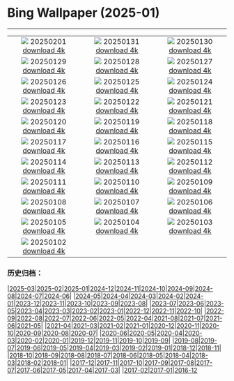 # Bing Wallpaper (2025-01)
**************
| | | |
| :----: | :----: | :----: |
| ![](https://www.bing.com/th?id=OHR.FrostedBeech_EN-IN2659852695_1920x1080.jpg) 20250201 [download 4k](https://www.bing.com/th?id=OHR.FrostedBeech_EN-IN2659852695_UHD.jpg) | ![](https://www.bing.com/th?id=OHR.PlainsZebra_EN-IN2514350674_1920x1080.jpg) 20250131 [download 4k](https://www.bing.com/th?id=OHR.PlainsZebra_EN-IN2514350674_UHD.jpg) | ![](https://www.bing.com/th?id=OHR.OrdesaSpain_EN-IN2338334373_1920x1080.jpg) 20250130 [download 4k](https://www.bing.com/th?id=OHR.OrdesaSpain_EN-IN2338334373_UHD.jpg) |
| ![](https://www.bing.com/th?id=OHR.LunarDragon_EN-IN2177152421_1920x1080.jpg) 20250129 [download 4k](https://www.bing.com/th?id=OHR.LunarDragon_EN-IN2177152421_UHD.jpg) | ![](https://www.bing.com/th?id=OHR.FlyingOwl_EN-IN1693196635_1920x1080.jpg) 20250128 [download 4k](https://www.bing.com/th?id=OHR.FlyingOwl_EN-IN1693196635_UHD.jpg) | ![](https://www.bing.com/th?id=OHR.CanyonSnow_EN-IN1568269360_1920x1080.jpg) 20250127 [download 4k](https://www.bing.com/th?id=OHR.CanyonSnow_EN-IN1568269360_UHD.jpg) |
| ![](https://www.bing.com/th?id=OHR.IndiaGateTriColour_EN-IN3150557359_1920x1080.jpg) 20250126 [download 4k](https://www.bing.com/th?id=OHR.IndiaGateTriColour_EN-IN3150557359_UHD.jpg) | ![](https://www.bing.com/th?id=OHR.PortoSunset_EN-IN1245971448_1920x1080.jpg) 20250125 [download 4k](https://www.bing.com/th?id=OHR.PortoSunset_EN-IN1245971448_UHD.jpg) | ![](https://www.bing.com/th?id=OHR.IcelandGeyser_EN-IN1107479797_1920x1080.jpg) 20250124 [download 4k](https://www.bing.com/th?id=OHR.IcelandGeyser_EN-IN1107479797_UHD.jpg) |
| ![](https://www.bing.com/th?id=OHR.DeerValley_EN-IN5983015603_1920x1080.jpg) 20250123 [download 4k](https://www.bing.com/th?id=OHR.DeerValley_EN-IN5983015603_UHD.jpg) | ![](https://www.bing.com/th?id=OHR.PetraMonastery_EN-IN5783567233_1920x1080.jpg) 20250122 [download 4k](https://www.bing.com/th?id=OHR.PetraMonastery_EN-IN5783567233_UHD.jpg) | ![](https://www.bing.com/th?id=OHR.DutchSquirrel_EN-IN5567594638_1920x1080.jpg) 20250121 [download 4k](https://www.bing.com/th?id=OHR.DutchSquirrel_EN-IN5567594638_UHD.jpg) |
| ![](https://www.bing.com/th?id=OHR.CadizSpain_EN-IN5354642054_1920x1080.jpg) 20250120 [download 4k](https://www.bing.com/th?id=OHR.CadizSpain_EN-IN5354642054_UHD.jpg) | ![](https://www.bing.com/th?id=OHR.NeptunesGrotto_EN-IN4839715567_1920x1080.jpg) 20250119 [download 4k](https://www.bing.com/th?id=OHR.NeptunesGrotto_EN-IN4839715567_UHD.jpg) | ![](https://www.bing.com/th?id=OHR.WhiteSandsNP_EN-IN4617317381_1920x1080.jpg) 20250118 [download 4k](https://www.bing.com/th?id=OHR.WhiteSandsNP_EN-IN4617317381_UHD.jpg) |
| ![](https://www.bing.com/th?id=OHR.PelicanPortrait_EN-IN4347458454_1920x1080.jpg) 20250117 [download 4k](https://www.bing.com/th?id=OHR.PelicanPortrait_EN-IN4347458454_UHD.jpg) | ![](https://www.bing.com/th?id=OHR.PinnaclesPeaks_EN-IN4100662742_1920x1080.jpg) 20250116 [download 4k](https://www.bing.com/th?id=OHR.PinnaclesPeaks_EN-IN4100662742_UHD.jpg) | ![](https://www.bing.com/th?id=OHR.DeerBuck_EN-IN3553465734_1920x1080.jpg) 20250115 [download 4k](https://www.bing.com/th?id=OHR.DeerBuck_EN-IN3553465734_UHD.jpg) |
| ![](https://www.bing.com/th?id=OHR.SkyKites_EN-IN7504370489_1920x1080.jpg) 20250114 [download 4k](https://www.bing.com/th?id=OHR.SkyKites_EN-IN7504370489_UHD.jpg) | ![](https://www.bing.com/th?id=OHR.CoastalWales_EN-IN7925850635_1920x1080.jpg) 20250113 [download 4k](https://www.bing.com/th?id=OHR.CoastalWales_EN-IN7925850635_UHD.jpg) | ![](https://www.bing.com/th?id=OHR.CrescentTail_EN-IN6422883043_1920x1080.jpg) 20250112 [download 4k](https://www.bing.com/th?id=OHR.CrescentTail_EN-IN6422883043_UHD.jpg) |
| ![](https://www.bing.com/th?id=OHR.MeknesMorocco_EN-IN5856859042_1920x1080.jpg) 20250111 [download 4k](https://www.bing.com/th?id=OHR.MeknesMorocco_EN-IN5856859042_UHD.jpg) | ![](https://www.bing.com/th?id=OHR.BubbleLake_EN-IN4983583688_1920x1080.jpg) 20250110 [download 4k](https://www.bing.com/th?id=OHR.BubbleLake_EN-IN4983583688_UHD.jpg) | ![](https://www.bing.com/th?id=OHR.NamibiaDunes_EN-IN0592013391_1920x1080.jpg) 20250109 [download 4k](https://www.bing.com/th?id=OHR.NamibiaDunes_EN-IN0592013391_UHD.jpg) |
| ![](https://www.bing.com/th?id=OHR.GreatWallStairs_EN-IN4478048411_1920x1080.jpg) 20250108 [download 4k](https://www.bing.com/th?id=OHR.GreatWallStairs_EN-IN4478048411_UHD.jpg) | ![](https://www.bing.com/th?id=OHR.BouldersNZ_EN-IN0206909278_1920x1080.jpg) 20250107 [download 4k](https://www.bing.com/th?id=OHR.BouldersNZ_EN-IN0206909278_UHD.jpg) | ![](https://www.bing.com/th?id=OHR.RavennaBasilica_EN-IN9380198974_1920x1080.jpg) 20250106 [download 4k](https://www.bing.com/th?id=OHR.RavennaBasilica_EN-IN9380198974_UHD.jpg) |
| ![](https://www.bing.com/th?id=OHR.PushkarniTank_EN-IN9828404964_1920x1080.jpg) 20250105 [download 4k](https://www.bing.com/th?id=OHR.PushkarniTank_EN-IN9828404964_UHD.jpg) | ![](https://www.bing.com/th?id=OHR.VietnamFalls_EN-IN7892338335_1920x1080.jpg) 20250104 [download 4k](https://www.bing.com/th?id=OHR.VietnamFalls_EN-IN7892338335_UHD.jpg) | ![](https://www.bing.com/th?id=OHR.TolkienOxford_EN-IN7522700035_1920x1080.jpg) 20250103 [download 4k](https://www.bing.com/th?id=OHR.TolkienOxford_EN-IN7522700035_UHD.jpg) |
| ![](https://www.bing.com/th?id=OHR.ArdezSwitzerland_EN-IN7123035732_1920x1080.jpg) 20250102 [download 4k](https://www.bing.com/th?id=OHR.ArdezSwitzerland_EN-IN7123035732_UHD.jpg) |  |  |

### 历史归档：

|[2025-03](bing/2025-03/2025-03.md)|[2025-02](bing/2025-02/2025-02.md)|[2025-01](bing/2025-01/2025-01.md)|[2024-12](bing/2024-12/2024-12.md)|[2024-11](bing/2024-11/2024-11.md)|[2024-10](bing/2024-10/2024-10.md)|[2024-09](bing/2024-09/2024-09.md)|[2024-08](bing/2024-08/2024-08.md)|[2024-07](bing/2024-07/2024-07.md)|[2024-06](bing/2024-06/2024-06.md)|
|[2024-05](bing/2024-05/2024-05.md)|[2024-04](bing/2024-04/2024-04.md)|[2024-03](bing/2024-03/2024-03.md)|[2024-02](bing/2024-02/2024-02.md)|[2024-01](bing/2024-01/2024-01.md)|[2023-12](bing/2023-12/2023-12.md)|[2023-11](bing/2023-11/2023-11.md)|[2023-10](bing/2023-10/2023-10.md)|[2023-09](bing/2023-09/2023-09.md)|[2023-08](bing/2023-08/2023-08.md)|
|[2023-07](bing/2023-07/2023-07.md)|[2023-06](bing/2023-06/2023-06.md)|[2023-05](bing/2023-05/2023-05.md)|[2023-04](bing/2023-04/2023-04.md)|[2023-03](bing/2023-03/2023-03.md)|[2023-02](bing/2023-02/2023-02.md)|[2023-01](bing/2023-01/2023-01.md)|[2022-12](bing/2022-12/2022-12.md)|[2022-11](bing/2022-11/2022-11.md)|[2022-10](bing/2022-10/2022-10.md)|
|[2022-09](bing/2022-09/2022-09.md)|[2022-08](bing/2022-08/2022-08.md)|[2022-07](bing/2022-07/2022-07.md)|[2022-06](bing/2022-06/2022-06.md)|[2022-05](bing/2022-05/2022-05.md)|[2022-04](bing/2022-04/2022-04.md)|[2021-08](bing/2021-08/2021-08.md)|[2021-07](bing/2021-07/2021-07.md)|[2021-06](bing/2021-06/2021-06.md)|[2021-05](bing/2021-05/2021-05.md)|
|[2021-04](bing/2021-04/2021-04.md)|[2021-03](bing/2021-03/2021-03.md)|[2021-02](bing/2021-02/2021-02.md)|[2021-01](bing/2021-01/2021-01.md)|[2020-12](bing/2020-12/2020-12.md)|[2020-11](bing/2020-11/2020-11.md)|[2020-10](bing/2020-10/2020-10.md)|[2020-09](bing/2020-09/2020-09.md)|[2020-08](bing/2020-08/2020-08.md)|[2020-07](bing/2020-07/2020-07.md)|
|[2020-06](bing/2020-06/2020-06.md)|[2020-05](bing/2020-05/2020-05.md)|[2020-04](bing/2020-04/2020-04.md)|[2020-03](bing/2020-03/2020-03.md)|[2020-02](bing/2020-02/2020-02.md)|[2020-01](bing/2020-01/2020-01.md)|[2019-12](bing/2019-12/2019-12.md)|[2019-11](bing/2019-11/2019-11.md)|[2019-10](bing/2019-10/2019-10.md)|[2019-09](bing/2019-09/2019-09.md)|
|[2019-08](bing/2019-08/2019-08.md)|[2019-07](bing/2019-07/2019-07.md)|[2019-06](bing/2019-06/2019-06.md)|[2019-05](bing/2019-05/2019-05.md)|[2019-04](bing/2019-04/2019-04.md)|[2019-03](bing/2019-03/2019-03.md)|[2019-02](bing/2019-02/2019-02.md)|[2019-01](bing/2019-01/2019-01.md)|[2018-12](bing/2018-12/2018-12.md)|[2018-11](bing/2018-11/2018-11.md)|
|[2018-10](bing/2018-10/2018-10.md)|[2018-09](bing/2018-09/2018-09.md)|[2018-08](bing/2018-08/2018-08.md)|[2018-07](bing/2018-07/2018-07.md)|[2018-06](bing/2018-06/2018-06.md)|[2018-05](bing/2018-05/2018-05.md)|[2018-04](bing/2018-04/2018-04.md)|[2018-03](bing/2018-03/2018-03.md)|[2018-02](bing/2018-02/2018-02.md)|[2018-01](bing/2018-01/2018-01.md)|
|[2017-12](bing/2017-12/2017-12.md)|[2017-11](bing/2017-11/2017-11.md)|[2017-10](bing/2017-10/2017-10.md)|[2017-09](bing/2017-09/2017-09.md)|[2017-08](bing/2017-08/2017-08.md)|[2017-07](bing/2017-07/2017-07.md)|[2017-06](bing/2017-06/2017-06.md)|[2017-05](bing/2017-05/2017-05.md)|[2017-04](bing/2017-04/2017-04.md)|[2017-03](bing/2017-03/2017-03.md)|
|[2017-02](bing/2017-02/2017-02.md)|[2017-01](bing/2017-01/2017-01.md)|[2016-12](bing/2016-12/2016-12.md)